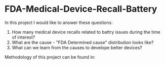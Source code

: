 # FDA-Medical-Device-Recall-Battery

In this project I would like to answer these questions:

1. How many medical device recalls related to battry issues during the time of interest?
2. What are the cause - "FDA Determined cause" distribution looks like?
3. What can we learn from the causes to develope better devices?

Methodology of this project can be found in:
